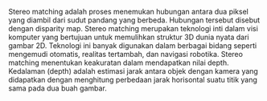 Stereo matching adalah proses menemukan hubungan antara dua piksel yang diambil dari sudut pandang yang berbeda. Hubungan tersebut disebut dengan disparity map. 
Stereo matching merupakan teknologi inti dalam visi komputer yang bertujuan untuk memulihkan struktur 3D dunia nyata dari gambar 2D. Teknologi ini banyak digunakan dalam berbagai bidang seperti mengemudi otomatis, realitas tertambah, dan navigasi robotika. 
Stereo matching menentukan keakuratan dalam mendapatkan nilai depth. Kedalaman (depth) adalah estimasi jarak antara objek dengan kamera yang didapatkan dengan menghitung perbedaan jarak horisontal suatu titik yang sama pada dua buah gambar.
